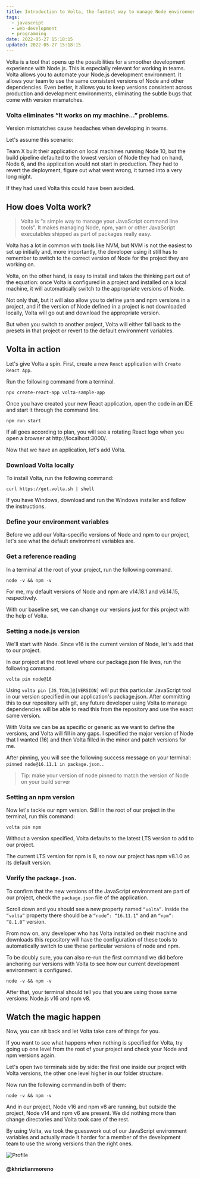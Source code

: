 ```yaml
---
title: Introduction to Volta, the fastest way to manage Node environments
tags:
  - javascript
  - web-development
  - programming
date: 2022-05-27 15:18:15
updated: 2022-05-27 15:18:15
---
```


Volta is a tool that opens up the possibilities for a smoother development experience with Node.js. This is especially relevant for working in teams. Volta allows you to automate your Node.js development environment. It allows your team to use the same consistent versions of Node and other dependencies. Even better, it allows you to keep versions consistent across production and development environments, eliminating the subtle bugs that come with version mismatches.

### Volta eliminates “It works on my machine...” problems.

Version mismatches cause headaches when developing in teams.

Let's assume this scenario:

Team X built their application on local machines running Node 10, but the build pipeline defaulted to the lowest version of Node they had on hand, Node 6, and the application would not start in production. They had to revert the deployment, figure out what went wrong, it turned into a very long night.

If they had used Volta this could have been avoided.

## How does Volta work?

> Volta is “a simple way to manage your JavaScript command line tools”. It makes managing Node, npm, yarn or other JavaScript executables shipped as part of packages really easy.

Volta has a lot in common with tools like NVM, but NVM is not the easiest to set up initially and, more importantly, the developer using it still has to remember to switch to the correct version of Node for the project they are working on.

Volta, on the other hand, is easy to install and takes the thinking part out of the equation: once Volta is configured in a project and installed on a local machine, it will automatically switch to the appropriate versions of Node.

Not only that, but it will also allow you to define yarn and npm versions in a project, and if the version of Node defined in a project is not downloaded locally, Volta will go out and download the appropriate version.

But when you switch to another project, Volta will either fall back to the presets in that project or revert to the default environment variables.

## Volta in action

Let's give Volta a spin. First, create a new `React` application with `Create React App`.

Run the following command from a terminal.

```shell
npx create-react-app volta-sample-app
```

Once you have created your new React application, open the code in an IDE and start it through the command line.

```shell
npm run start
```

If all goes according to plan, you will see a rotating React logo when you open a browser at http://localhost:3000/.

Now that we have an application, let's add Volta.

### Download Volta locally

To install Volta, run the following command:

```shell
curl https://get.volta.sh | shell
```

If you have Windows, download and run the Windows installer and follow the instructions.

### Define your environment variables

Before we add our Volta-specific versions of Node and npm to our project, let's see what the default environment variables are.

### Get a reference reading

In a terminal at the root of your project, run the following command.

```shell
node -v && npm -v
```

For me, my default versions of Node and npm are v14.18.1 and v6.14.15, respectively.

With our baseline set, we can change our versions just for this project with the help of Volta.

### Setting a node.js version

We'll start with Node. Since v16 is the current version of Node, let's add that to our project.

In our project at the root level where our package.json file lives, run the following command.

```shell
volta pin node@16
```

Using `volta pin [JS_TOOL]@[VERSION]` will put this particular JavaScript tool in our version specified in our application's package.json. After committing this to our repository with git, any future developer using Volta to manage dependencies will be able to read this from the repository and use the exact same version.

With Volta we can be as specific or generic as we want to define the versions, and Volta will fill in any gaps. I specified the major version of Node that I wanted (16) and then Volta filled in the minor and patch versions for me.

After pinning, you will see the following success message on your terminal: `pinned node@16.11.1 in package.json.`.

> Tip: make your version of node pinned to match the version of Node on your build server

### Setting an npm version

Now let's tackle our npm version. Still in the root of our project in the terminal, run this command:

```shell
volta pin npm
```

Without a version specified, Volta defaults to the latest LTS version to add to our project.

The current LTS version for npm is 8, so now our project has npm v8.1.0 as its default version.

### Verify the `package.json`.

To confirm that the new versions of the JavaScript environment are part of our project, check the `package.json` file of the application.

Scroll down and you should see a new property named `“volta”`. Inside the `“volta”` property there should be a `“node”: “16.11.1”` and an `“npm”: “8.1.0”` version.

From now on, any developer who has Volta installed on their machine and downloads this repository will have the configuration of these tools to automatically switch to use these particular versions of node and npm.

To be doubly sure, you can also re-run the first command we did before anchoring our versions with Volta to see how our current development environment is configured.

```shell
node -v && npm -v
```

After that, your terminal should tell you that you are using those same versions: Node.js v16 and npm v8.

## Watch the magic happen

Now, you can sit back and let Volta take care of things for you.

If you want to see what happens when nothing is specified for Volta, try going up one level from the root of your project and check your Node and npm versions again.

Let's open two terminals side by side: the first one inside our project with Volta versions, the other one level higher in our folder structure.

Now run the following command in both of them:

```shell
node -v && npm -v
```

And in our project, Node v16 and npm v8 are running, but outside the project, Node v14 and npm v6 are present. We did nothing more than change directories and Volta took care of the rest.

By using Volta, we took the guesswork out of our JavaScript environment variables and actually made it harder for a member of the development team to use the wrong versions than the right ones.

![Profile](https://res.cloudinary.com/khriztianmoreno/image/upload/c_scale,w_148/v1591324337/KM-brand/stickers/sticker-3_2x.png)

#### @khriztianmoreno
